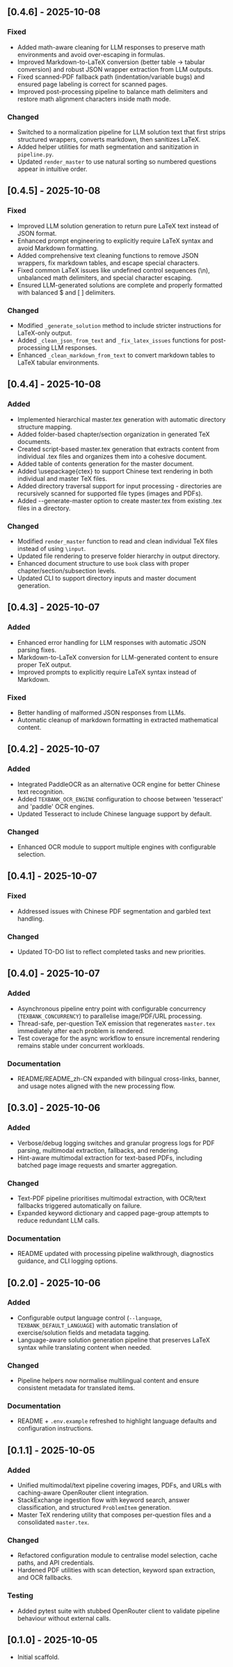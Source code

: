 ## [0.4.6] - 2025-10-08
### Fixed
- Added math-aware cleaning for LLM responses to preserve math environments and avoid over-escaping in formulas.
- Improved Markdown-to-LaTeX conversion (better table -> tabular conversion) and robust JSON wrapper extraction from LLM outputs.
- Fixed scanned-PDF fallback path (indentation/variable bugs) and ensured page labeling is correct for scanned pages.
- Improved post-processing pipeline to balance math delimiters and restore math alignment characters inside math mode.

### Changed
- Switched to a normalization pipeline for LLM solution text that first strips structured wrappers, converts markdown, then sanitizes LaTeX.
- Added helper utilities for math segmentation and sanitization in `pipeline.py`.
- Updated `render_master` to use natural sorting so numbered questions appear in intuitive order.

## [0.4.5] - 2025-10-08
### Fixed
- Improved LLM solution generation to return pure LaTeX text instead of JSON format.
- Enhanced prompt engineering to explicitly require LaTeX syntax and avoid Markdown formatting.
- Added comprehensive text cleaning functions to remove JSON wrappers, fix markdown tables, and escape special characters.
- Fixed common LaTeX issues like undefined control sequences (\n), unbalanced math delimiters, and special character escaping.
- Ensured LLM-generated solutions are complete and properly formatted with balanced $ and \[ \] delimiters.

### Changed
- Modified `_generate_solution` method to include stricter instructions for LaTeX-only output.
- Added `_clean_json_from_text` and `_fix_latex_issues` functions for post-processing LLM responses.
- Enhanced `_clean_markdown_from_text` to convert markdown tables to LaTeX tabular environments.

## [0.4.4] - 2025-10-08
### Added
- Implemented hierarchical master.tex generation with automatic directory structure mapping.
- Added folder-based chapter/section organization in generated TeX documents.
- Created script-based master.tex generation that extracts content from individual .tex files and organizes them into a cohesive document.
- Added table of contents generation for the master document.
- Added \usepackage{ctex} to support Chinese text rendering in both individual and master TeX files.
- Added directory traversal support for input processing - directories are recursively scanned for supported file types (images and PDFs).
- Added --generate-master option to create master.tex from existing .tex files in a directory.

### Changed
- Modified `render_master` function to read and clean individual TeX files instead of using `\input`.
- Updated file rendering to preserve folder hierarchy in output directory.
- Enhanced document structure to use `book` class with proper chapter/section/subsection levels.
- Updated CLI to support directory inputs and master document generation.

## [0.4.3] - 2025-10-07
### Added
- Enhanced error handling for LLM responses with automatic JSON parsing fixes.
- Markdown-to-LaTeX conversion for LLM-generated content to ensure proper TeX output.
- Improved prompts to explicitly require LaTeX syntax instead of Markdown.

### Fixed
- Better handling of malformed JSON responses from LLMs.
- Automatic cleanup of markdown formatting in extracted mathematical content.

## [0.4.2] - 2025-10-07
### Added
- Integrated PaddleOCR as an alternative OCR engine for better Chinese text recognition.
- Added `TEXBANK_OCR_ENGINE` configuration to choose between 'tesseract' and 'paddle' OCR engines.
- Updated Tesseract to include Chinese language support by default.

### Changed
- Enhanced OCR module to support multiple engines with configurable selection.

## [0.4.1] - 2025-10-07
### Fixed
- Addressed issues with Chinese PDF segmentation and garbled text handling.

### Changed
- Updated TO-DO list to reflect completed tasks and new priorities.

## [0.4.0] - 2025-10-07
### Added
- Asynchronous pipeline entry point with configurable concurrency (`TEXBANK_CONCURRENCY`) to parallelise image/PDF/URL processing.
- Thread-safe, per-question TeX emission that regenerates `master.tex` immediately after each problem is rendered.
- Test coverage for the async workflow to ensure incremental rendering remains stable under concurrent workloads.

### Documentation
- README/README_zh-CN expanded with bilingual cross-links, banner, and usage notes aligned with the new processing flow.


## [0.3.0] - 2025-10-06
### Added
- Verbose/debug logging switches and granular progress logs for PDF parsing, multimodal extraction, fallbacks, and rendering.
- Hint-aware multimodal extraction for text-based PDFs, including batched page image requests and smarter aggregation.

### Changed
- Text-PDF pipeline prioritises multimodal extraction, with OCR/text fallbacks triggered automatically on failure.
- Expanded keyword dictionary and capped page-group attempts to reduce redundant LLM calls.

### Documentation
- README updated with processing pipeline walkthrough, diagnostics guidance, and CLI logging options.

## [0.2.0] - 2025-10-06
### Added
- Configurable output language control (`--language`, `TEXBANK_DEFAULT_LANGUAGE`) with automatic translation of exercise/solution fields and metadata tagging.
- Language-aware solution generation pipeline that preserves LaTeX syntax while translating content when needed.

### Changed
- Pipeline helpers now normalise multilingual content and ensure consistent metadata for translated items.

### Documentation
- README + `.env.example` refreshed to highlight language defaults and configuration instructions.

## [0.1.1] - 2025-10-05
### Added
- Unified multimodal/text pipeline covering images, PDFs, and URLs with caching-aware OpenRouter client integration.
- StackExchange ingestion flow with keyword search, answer classification, and structured `ProblemItem` generation.
- Master TeX rendering utility that composes per-question files and a consolidated `master.tex`.

### Changed
- Refactored configuration module to centralise model selection, cache paths, and API credentials.
- Hardened PDF utilities with scan detection, keyword span extraction, and OCR fallbacks.

### Testing
- Added pytest suite with stubbed OpenRouter client to validate pipeline behaviour without external calls.

## [0.1.0] - 2025-10-05
- Initial scaffold.
